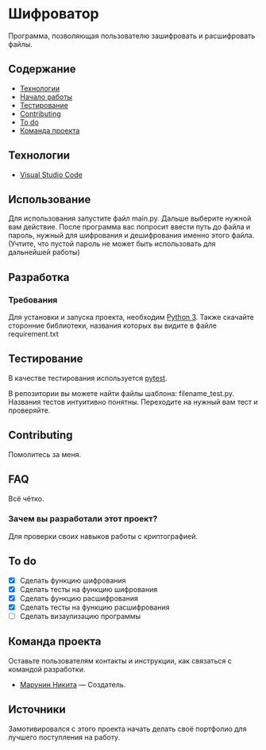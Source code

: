 # Шифроватор
Программа, позволяющая пользователю зашифровать и расшифровать файлы.
## Содержание
- [Технологии](#технологии)
- [Начало работы](#начало-работы)
- [Тестирование](#тестирование)
- [Contributing](#contributing)
- [To do](#to-do)
- [Команда проекта](#команда-проекта)

## Технологии
- [Visual Studio Code](https://code.visualstudio.com/)

## Использование

Для использования запустите файл main.py. Дальше выберите нужной вам действие. После программа вас попросит ввести путь до файла и пароль, нужный для шифрования и дешифрования именно этого файла. (Учтите, что пустой пароль не может быть использовать для дальнейшей работы)


## Разработка

### Требования
Для установки и запуска проекта, необходим [Python 3](https://www.python.org/).
Также скачайте сторонние библиотеки, названия которых вы видите в файле requirement.txt

## Тестирование

В качестве тестирования используется [pytest](https://pypi.org/project/pytest/).

В репозитории вы можете найти файлы шаблона: filename_test.py. Названия тестов интуитивно понятны. Переходите на нужный вам тест и проверяйте.

## Contributing
Помолитесь за меня.

## FAQ 
Всё чётко.
### Зачем вы разработали этот проект?
Для проверки своих навыков работы с криптографией.

## To do
- [x] Сделать функцию шифрования
- [x] Сделать тесты на функцию шифрования
- [x] Сделать функцию расшифрования
- [x] Сделать тесты на функцию расшифрования
- [ ] Сделать визаулизацию программы

## Команда проекта
Оставьте пользователям контакты и инструкции, как связаться с командой разработки.

- [Марунин Никита](https://t.me/NeUk1N) — Создатель.

## Источники
Замотивировался с этого проекта начать делать своё портфолио для лучшего поступления на работу.
